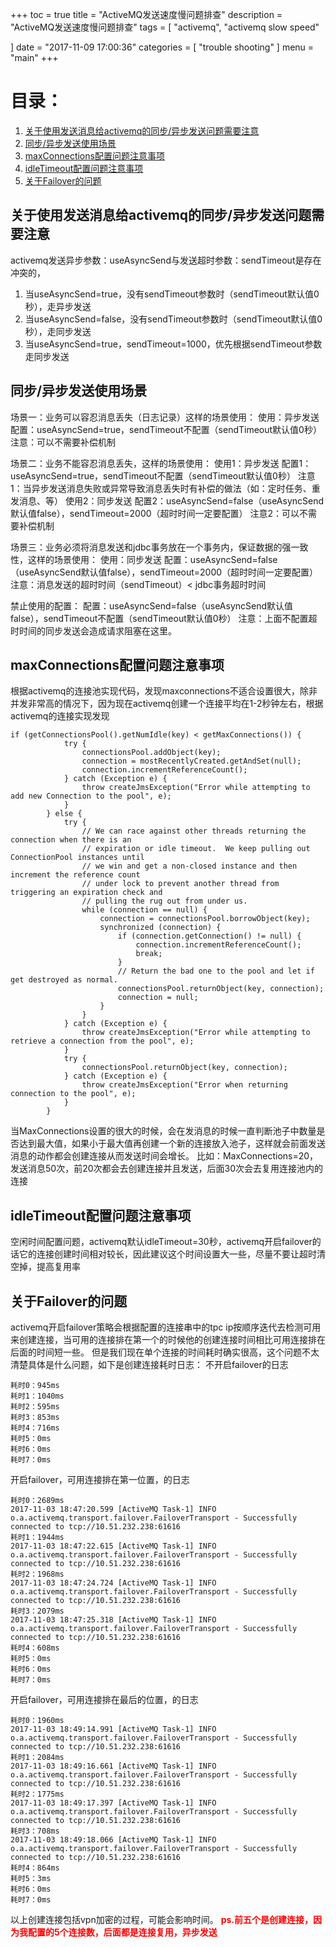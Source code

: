 +++
toc = true
title = "ActiveMQ发送速度慢问题排查"
description = "ActiveMQ发送速度慢问题排查"
tags = [
	"activemq",
	"activemq slow speed"

]
date = "2017-11-09 17:00:36"
categories = [
    "trouble shooting"
]
menu = "main"
+++

# 目录：
1. [关于使用发送消息给activemq的同步/异步发送问题需要注意](#sync-async-problem)
2. [同步/异步发送使用场景](#sync-async-scene)
3. [maxConnections配置问题注意事项](#maxconnections)
4. [idleTimeout配置问题注意事项](#idletimeout)
5. [关于Failover的问题](#failover)

## <a name="sync-async-problem">关于使用发送消息给activemq的同步/异步发送问题需要注意</a>

activemq发送异步参数：useAsyncSend与发送超时参数：sendTimeout是存在冲突的，
1. 当useAsyncSend=true，没有sendTimeout参数时（sendTimeout默认值0秒），走异步发送
2. 当useAsyncSend=false，没有sendTimeout参数时（sendTimeout默认值0秒），走同步发送
3. 当useAsyncSend=true，sendTimeout=1000，优先根据sendTimeout参数走同步发送

## <a name="sync-async-scene">同步/异步发送使用场景</a>

场景一：业务可以容忍消息丢失（日志记录）这样的场景使用：
使用：异步发送
配置：useAsyncSend=true，sendTimeout不配置（sendTimeout默认值0秒）
注意：可以不需要补偿机制
 
场景二：业务不能容忍消息丢失，这样的场景使用：
使用1：异步发送
配置1：useAsyncSend=true，sendTimeout不配置（sendTimeout默认值0秒）
注意1：当异步发送消息失败或异常导致消息丢失时有补偿的做法（如：定时任务、重发消息、等）
使用2：同步发送
配置2：useAsyncSend=false（useAsyncSend默认值false），sendTimeout=2000（超时时间一定要配置）
注意2：可以不需要补偿机制
 
场景三：业务必须将消息发送和jdbc事务放在一个事务内，保证数据的强一致性，这样的场景使用：
使用：同步发送
配置：useAsyncSend=false（useAsyncSend默认值false），sendTimeout=2000（超时时间一定要配置）
注意：消息发送的超时时间（sendTimeout）< jdbc事务超时时间
 
禁止使用的配置：
配置：useAsyncSend=false（useAsyncSend默认值false），sendTimeout不配置（sendTimeout默认值0秒）
注意：上面不配置超时时间的同步发送会造成请求阻塞在这里。

## <a name="maxconnections">maxConnections配置问题注意事项</a>

根据activemq的连接池实现代码，发现maxconnections不适合设置很大，除非并发非常高的情况下，因为现在activemq创建一个连接平均在1-2秒钟左右，根据activemq的连接实现发现

```
if (getConnectionsPool().getNumIdle(key) < getMaxConnections()) {
            try {
                connectionsPool.addObject(key);
                connection = mostRecentlyCreated.getAndSet(null);
                connection.incrementReferenceCount();
            } catch (Exception e) {
                throw createJmsException("Error while attempting to add new Connection to the pool", e);
            }
        } else {
            try {
                // We can race against other threads returning the connection when there is an
                // expiration or idle timeout.  We keep pulling out ConnectionPool instances until
                // we win and get a non-closed instance and then increment the reference count
                // under lock to prevent another thread from triggering an expiration check and
                // pulling the rug out from under us.
                while (connection == null) {
                    connection = connectionsPool.borrowObject(key);
                    synchronized (connection) {
                        if (connection.getConnection() != null) {
                            connection.incrementReferenceCount();
                            break;
                        }
                        // Return the bad one to the pool and let if get destroyed as normal.
                        connectionsPool.returnObject(key, connection);
                        connection = null;
                    }
                }
            } catch (Exception e) {
                throw createJmsException("Error while attempting to retrieve a connection from the pool", e);
            }
            try {
                connectionsPool.returnObject(key, connection);
            } catch (Exception e) {
                throw createJmsException("Error when returning connection to the pool", e);
            }
        }
```

当MaxConnections设置的很大的时候，会在发消息的时候一直判断池子中数量是否达到最大值，如果小于最大值再创建一个新的连接放入池子，这样就会前面发送消息的动作都会创建连接从而发送时间会增长。
比如：MaxConnections=20，发送消息50次，前20次都会去创建连接并且发送，后面30次会去复用连接池内的连接

## <a name="idletimeout">idleTimeout配置问题注意事项</a>

空闲时间配置问题，activemq默认idleTimeout=30秒，activemq开启failover的话它的连接创建时间相对较长，因此建议这个时间设置大一些，尽量不要让超时清空掉，提高复用率

## <a name="failover">关于Failover的问题</a>

activemq开启failover策略会根据配置的连接串中的tpc ip按顺序迭代去检测可用来创建连接，当可用的连接排在第一个的时候他的创建连接时间相比可用连接排在后面的时间短一些。
但是我们现在单个连接的时间耗时确实很高，这个问题不太清楚具体是什么问题，如下是创建连接耗时日志：
不开启failover的日志

```
耗时0：945ms
耗时1：1040ms
耗时2：595ms
耗时3：853ms
耗时4：716ms
耗时5：0ms
耗时6：0ms
耗时7：0ms
```

开启failover，可用连接排在第一位置，的日志

```
耗时0：2689ms
2017-11-03 18:47:20.599 [ActiveMQ Task-1] INFO  o.a.activemq.transport.failover.FailoverTransport - Successfully connected to tcp://10.51.232.238:61616
耗时1：1944ms
2017-11-03 18:47:22.615 [ActiveMQ Task-1] INFO  o.a.activemq.transport.failover.FailoverTransport - Successfully connected to tcp://10.51.232.238:61616
耗时2：1968ms
2017-11-03 18:47:24.724 [ActiveMQ Task-1] INFO  o.a.activemq.transport.failover.FailoverTransport - Successfully connected to tcp://10.51.232.238:61616
耗时3：2079ms
2017-11-03 18:47:25.318 [ActiveMQ Task-1] INFO  o.a.activemq.transport.failover.FailoverTransport - Successfully connected to tcp://10.51.232.238:61616
耗时4：608ms
耗时5：0ms
耗时6：0ms
耗时7：0ms
```

开启failover，可用连接排在最后的位置，的日志

```
耗时0：1960ms
2017-11-03 18:49:14.991 [ActiveMQ Task-1] INFO  o.a.activemq.transport.failover.FailoverTransport - Successfully connected to tcp://10.51.232.238:61616
耗时1：2084ms
2017-11-03 18:49:16.661 [ActiveMQ Task-1] INFO  o.a.activemq.transport.failover.FailoverTransport - Successfully connected to tcp://10.51.232.238:61616
耗时2：1775ms
2017-11-03 18:49:17.397 [ActiveMQ Task-1] INFO  o.a.activemq.transport.failover.FailoverTransport - Successfully connected to tcp://10.51.232.238:61616
耗时3：708ms
2017-11-03 18:49:18.066 [ActiveMQ Task-1] INFO  o.a.activemq.transport.failover.FailoverTransport - Successfully connected to tcp://10.51.232.238:61616
耗时4：864ms
耗时5：3ms
耗时6：0ms
耗时7：0ms
```

以上创建连接包括vpn加密的过程，可能会影响时间。
<span style="color:red">**ps.前五个是创建连接，因为我配置的5个连接数，后面都是连接复用，异步发送**</span>